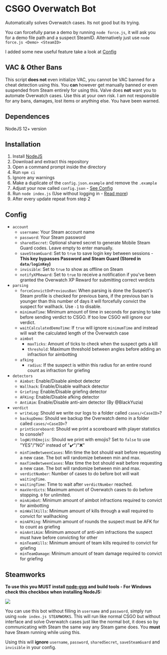 # CSGO Overwatch Bot

Automatically solves Overwatch cases. Its not good but its trying.

You can forcefully parse a demo by running `node force.js`, it will ask you for a demo file path and a suspect SteamID. Alternatively just use `node force.js <Demo> <SteamID>`

I added some new useful feature take a look at [Config](#config)

## VAC & Other Bans

This script **does not** even initialize VAC, you cannot be VAC banned for a cheat detection using this. You **can** however get manually banned or even suspended from Steam entirely for using this. Valve does **not** want you to automate Overwatch cases. Use this at your own risk. I am not responsible for any bans, damages, lost items or anything else. You have been warned.

## Dependences

NodeJS 12+ version

## Installation

1. Install [NodeJS](https://nodejs.org/)
2. Download and extract this repository
3. Open a command prompt inside the directory
4. Run `npm ci`
5. Ignore any warnings
6. Make a duplicate of the `config.json.example` and remove the `.example`
7. Adjust your now called `config.json` - [See Config](#config)
8. Run `node index.js` (Use without logging in - [Read more](#steamworks))
9. After every update repeat from step 2

## Config

- `account`
  - `username`: Your Steam account name
  - `password`: Your Steam password
  - `sharedSecret`: Optional shared secret to generate Mobile Steam Guard codes. Leave empty to enter manually.
  - `saveSteamGuard`: Set to `true` to save login key between sessions - **This key bypasses Password and Steam Guard (Stored in `data/loginKey`)**
  - `invisible`: Set to `true` to show as offline on Steam
  - `notifyXPReward`: Set to `true` to receive a notification if you've been granted the Overwatch XP Reward for submitting correct verdicts
- `parsing`
  - `forceConvictOnPreviousBan`: When parsing is done the Suspect's Steam profile is checked for previous bans, if the previous ban is younger than this number of days it will forcefully convict the suspect for wallhack. Use `-1` to disable.
  - `minimumTime`: Minimum amount of time in seconds for parsing to take before sending verdict to CSGO. If too low CSGO will ignore our verdict.
  - `waitCalculatedDemoTime`: If `true` will ignore `minimumTime` and instead will wait the calculated length of the Overwatch case
  - `aimbot`
    - `maxTicks`: Amount of ticks to check when the suspect gets a kill
    - `threshold`: Maximum threshold between angles before adding an infraction for aimbotting
  - `afking`
    - `radius`: If the suspect is within this radius for an entire round count as infraction for griefing
- `detectors`
  - `Aimbot`: Enable/Disable aimbot detector
  - `Wallhack`: Enable/Disable wallhack detector
  - `Griefing`: Enable/Disable griefing detector
  - `AFKing`: Enable/Disable afking detector
  - `AntiAim`: Enable/Disable anti-aim detector (By @BlackYuzia)
- `verdict`
  - `writeLog`: Should we write our logs to a folder called `cases/<CaseID>`?
  - `backupDemo`: Should we backup the Overwatch demo in a folder called `cases/<CaseID>`?
  - `printScoreboard`: Should we print a scoreboard with player statistics to console?
  - `logWithEmojis`: Should we print with emojis? Set to `false` to use "YES"/"NO" instead of "✔️"/"❌"
  - `minTimeBetweenCases`: Min time the bot should wait before requesting a new case. The bot will randomize between min and max.
  - `maxTimeBetweenCases`: Max time the bot should wait before requesting a new case. The bot will randomize between min and max.
  - `verdictNumber`: Number of cases to do before bot will wait `waitingTime`.
  - `waitingTime`: Time to wait after `verdictNumber` reached.
  - `maxVerdicts`: Maximum amount of Overwatch cases to do before stopping. `0` for unlimited.
  - `minAimbot`: Minimum amount of aimbot infractions required to convict for aimbotting
  - `minWallKills`: Minimum amount of kills through a wall required to convict for wallhacking
  - `minAFKing`: Minimum amount of rounds the suspect must be AFK for to count as griefing
  - `minAntiAim`: Minimum amount of anti-aim infractions the suspect must have before convicting for other
  - `minTeamKills`: Minimum amount of team kills required to convict for griefing
  - `minTeamDamage`: Minimum amount of team damage required to convict for griefing

## Steamworks

**To use this you MUST install [node-gyp](https://github.com/nodejs/node-gyp#installation) and build tools - For Windows check this checkbox when installing NodeJS:**

<img src="https://i.imgur.com/VwqLGT4.png">

You can use this bot without filling in `username` and `password`, simply run using `node index.js STEAMWORKS`. This will run like normal CSGO but without interface and solve Overwatch cases just like the normal bot, it does so by communicating with Steam the same way any Steam game does. You **must** have Steam running while using this.

Using this will **ignore** `username`, `password`, `sharedSecret`, `saveSteamGuard` and `invisible` in your config.
